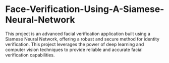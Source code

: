 # Face-Verification-Using-A-Siamese-Neural-Network
This project is an advanced facial verification application built using a Siamese Neural Network, offering a robust and secure method for identity verification. This project leverages the power of deep learning and computer vision techniques to provide reliable and accurate facial verification capabilities.
